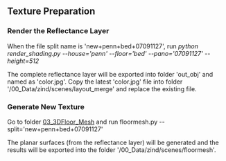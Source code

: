 ## Texture Preparation 

### Render the Reflectance Layer
When the file split name is 'new+penn+bed+07091127', run *python render_shading.py --house='penn' --floor='bed' --pano='07091127' --height=512*

The complete reflectance layer will be exported into folder 'out_obj' and named as 'color.jpg'. Copy the latest 'color.jpg' file into folder '/00_Data/zind/scenes/layout_merge' and replace the existing file.


### Generate New Texture 
Go to folder [03_3DFloor_Mesh](https://github.com/Gzhji/vs_natural_ill/tree/main/03_3DFloor_Mesh) and run floormesh.py --split='new+penn+bed+07091127'

The planar surfaces (from the reflectance layer) will be generated and the results will be exported into the folder '/00_Data/zind/scenes/floormesh'.
 

